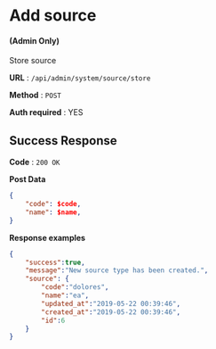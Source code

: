 # Add source

#### (**Admin Only**)

Store source

**URL** : `/api/admin/system/source/store`

**Method** : `POST`

**Auth required** : YES

## Success Response

**Code** : `200 OK`

**Post Data**

```json
{
    "code": $code,
    "name": $name,
}
```

**Response examples**

```json
{
    "success":true,
    "message":"New source type has been created.",
    "source": {
        "code":"dolores",
        "name":"ea",
        "updated_at":"2019-05-22 00:39:46",
        "created_at":"2019-05-22 00:39:46",
        "id":6
    }
}
```
